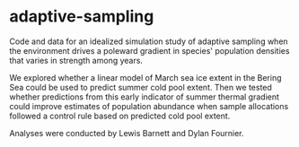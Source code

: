 # adaptive-sampling

Code and data for an idealized simulation study of adaptive sampling when the environment drives a poleward gradient in species' population densities that varies in strength among years. 

We explored whether a linear model of March sea ice extent in the Bering Sea could be used to predict summer cold pool extent. Then we tested whether predictions from this early indicator of summer thermal gradient could improve estimates of population abundance when sample allocations followed a control rule based on predicted cold pool extent.

Analyses were conducted by Lewis Barnett and Dylan Fournier.
